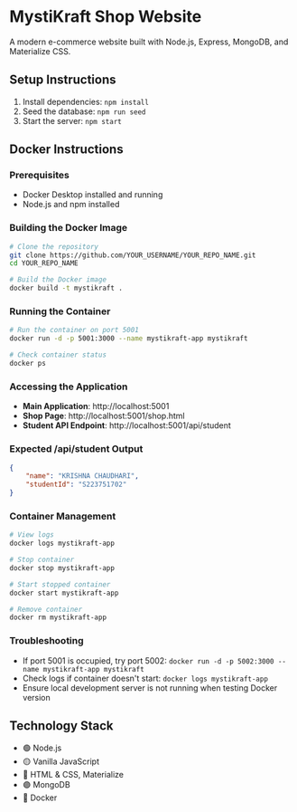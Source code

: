 # MystiKraft Shop Website

A modern e-commerce website built with Node.js, Express, MongoDB, and Materialize CSS.

## Setup Instructions

1. Install dependencies: `npm install`
2. Seed the database: `npm run seed`
3. Start the server: `npm start`

## Docker Instructions

### Prerequisites
- Docker Desktop installed and running
- Node.js and npm installed

### Building the Docker Image
```bash
# Clone the repository
git clone https://github.com/YOUR_USERNAME/YOUR_REPO_NAME.git
cd YOUR_REPO_NAME

# Build the Docker image
docker build -t mystikraft .
```

### Running the Container
```bash
# Run the container on port 5001
docker run -d -p 5001:3000 --name mystikraft-app mystikraft

# Check container status
docker ps
```

### Accessing the Application
- **Main Application**: http://localhost:5001
- **Shop Page**: http://localhost:5001/shop.html
- **Student API Endpoint**: http://localhost:5001/api/student

### Expected /api/student Output
```json
{
    "name": "KRISHNA CHAUDHARI",
    "studentId": "S223751702"
}
```

### Container Management
```bash
# View logs
docker logs mystikraft-app

# Stop container
docker stop mystikraft-app

# Start stopped container
docker start mystikraft-app

# Remove container
docker rm mystikraft-app
```

### Troubleshooting
- If port 5001 is occupied, try port 5002: `docker run -d -p 5002:3000 --name mystikraft-app mystikraft`
- Check logs if container doesn't start: `docker logs mystikraft-app`
- Ensure local development server is not running when testing Docker version

## Technology Stack
- 🟢 Node.js
- 🟡 Vanilla JavaScript
- 🔵 HTML & CSS, Materialize
- 🟣 MongoDB
- 🐳 Docker
